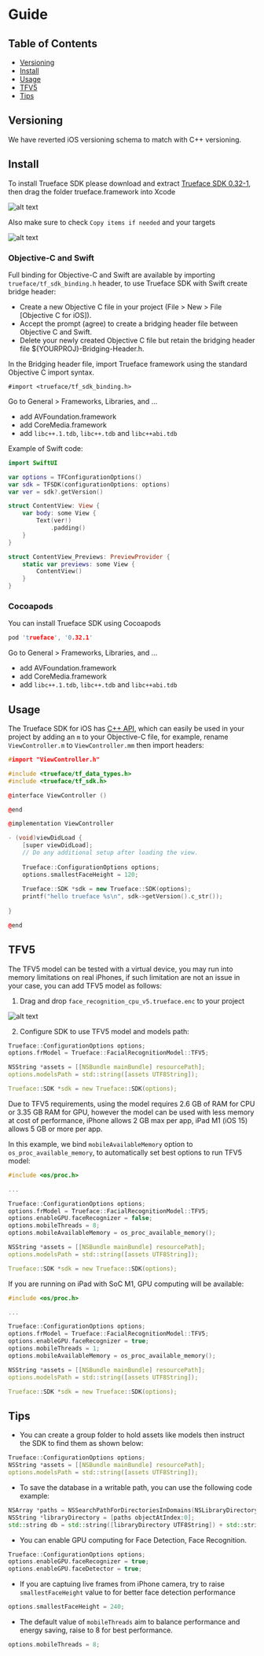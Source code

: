# Guide

## Table of Contents

- [Versioning](/doc/ios/guide#versioning)
- [Install](/doc/ios/guide#install)
- [Usage](../doc/ios/guide#usage)
- [TFV5](/doc/ios/guide#tfv5)
- [Tips](/doc/ios/guide#tips)

## Versioning

We have reverted iOS versioning schema to match with C++ versioning.

## Install

To install Trueface SDK please download and extract [Trueface SDK 0.32-1](https://github.com/netdur/trueface-libraries-docs/releases/tag/v0.32-1), then drag the folder trueface.framework into Xcode

![alt text](assets/images/ios/drag_framework.png)

Also make sure to check `Copy items if needed` and your targets

![alt text](assets/images/ios/adding_options.png)

### Objective-C and Swift

Full binding for Objective-C and Swift are available by importing `trueface/tf_sdk_binding.h` header, to use Trueface SDK with Swift create bridge header:

* Create a new Objective C file in your project (File > New > File [Objective C for iOS]).
* Accept the prompt (agree) to create a bridging header file between Objective C and Swift.
* Delete your newly created Objective C file but retain the bridging header file ${YOURPROJ}-Bridging-Header.h.

In the Bridging header file, import Trueface framework using the standard Objective C import syntax.

`#import <trueface/tf_sdk_binding.h>`

Go to General > Frameworks, Libraries, and …
- add AVFoundation.framework
- add CoreMedia.framework
- add `libc++.1.tdb`, `libc++.tdb` and `libc++abi.tdb`

Example of Swift code:

```Swift
import SwiftUI

var options = TFConfigurationOptions()
var sdk = TFSDK(configurationOptions: options)
var ver = sdk?.getVersion()

struct ContentView: View {
    var body: some View {
        Text(ver!)
            .padding()
    }
}

struct ContentView_Previews: PreviewProvider {
    static var previews: some View {
        ContentView()
    }
}
```

### Cocoapods

You can install Trueface SDK using Cocoapods

```cpp
pod 'trueface', '0.32.1'
```

Go to General > Frameworks, Libraries, and …
- add AVFoundation.framework
- add CoreMedia.framework
- add `libc++.1.tdb`, `libc++.tdb` and `libc++abi.tdb`

## Usage

The Trueface SDK for iOS has [C++ API](https://reference.trueface.ai/cpp/master/latest/index.html), which can easily be used in your project by adding an `m` to your Objective-C file, for example, rename `ViewController.m` to `ViewController.mm` then import headers:

```cpp
#import "ViewController.h"

#include <trueface/tf_data_types.h>
#include <trueface/tf_sdk.h>

@interface ViewController ()

@end

@implementation ViewController

- (void)viewDidLoad {
    [super viewDidLoad];
    // Do any additional setup after loading the view.
    
    Trueface::ConfigurationOptions options;
    options.smallestFaceHeight = 120;
    
    Trueface::SDK *sdk = new Trueface::SDK(options);
    printf("hello trueface %s\n", sdk->getVersion().c_str());
    
}

@end
```

## TFV5

The TFV5 model can be tested with a virtual device, you may run into memory limitations on real iPhones, if such limitation are not an issue in your case, you can add TFV5 model as follows:

1. Drag and drop `face_recognition_cpu_v5.trueface.enc` to your project

![alt text](assets/images/ios/tfv5_model.png)

2. Configure SDK to use TFV5 model and models path:

```cpp
Trueface::ConfigurationOptions options;
options.frModel = Trueface::FacialRecognitionModel::TFV5;

NSString *assets = [[NSBundle mainBundle] resourcePath];
options.modelsPath = std::string([assets UTF8String]);

Trueface::SDK *sdk = new Trueface::SDK(options);
```

Due to TFV5 requirements, using the model requires 2.6 GB of RAM for CPU or 3.35 GB RAM for GPU, however the model can be used with less memory at cost of performance, iPhone allows 2 GB max per app, iPad M1 (iOS 15) allows 5 GB or more per app.

In this example, we bind `mobileAvailableMemory` option to `os_proc_available_memory`, to automatically set best options to run TFV5 model:

```cpp
#include <os/proc.h>

...

Trueface::ConfigurationOptions options;
options.frModel = Trueface::FacialRecognitionModel::TFV5;
options.enableGPU.faceRecognizer = false;
options.mobileThreads = 8;
options.mobileAvailableMemory = os_proc_available_memory();

NSString *assets = [[NSBundle mainBundle] resourcePath];
options.modelsPath = std::string([assets UTF8String]);

Trueface::SDK *sdk = new Trueface::SDK(options);
```

If you are running on iPad with SoC M1, GPU computing will be available:

```cpp
#include <os/proc.h>

...

Trueface::ConfigurationOptions options;
options.frModel = Trueface::FacialRecognitionModel::TFV5;
options.enableGPU.faceRecognizer = true;
options.mobileThreads = 1;
options.mobileAvailableMemory = os_proc_available_memory();

NSString *assets = [[NSBundle mainBundle] resourcePath];
options.modelsPath = std::string([assets UTF8String]);

Trueface::SDK *sdk = new Trueface::SDK(options);
```

## Tips

* You can create a group folder to hold assets like models then instruct the SDK to find them as shown below:

```cpp
Trueface::ConfigurationOptions options;
NSString *assets = [[NSBundle mainBundle] resourcePath];
options.modelsPath = std::string([assets UTF8String]);
```

* To save the database in a writable path, you can use the following code example:

```cpp
NSArray *paths = NSSearchPathForDirectoriesInDomains(NSLibraryDirectory, NSUserDomainMask, YES);
NSString *libraryDirectory = [paths objectAtIndex:0];
std::string db = std::string([libraryDirectory UTF8String]) + std::string("/test.db");
```

* You can enable GPU computing for Face Detection, Face Recognition.

```cpp
Trueface::ConfigurationOptions options;
options.enableGPU.faceRecognizer = true;
options.enableGPU.faceDetector = true;
```

* If you are captuing live frames from iPhone camera, try to raise `smallestFaceHeight` value to for better face detection  performance

```cpp
options.smallestFaceHeight = 240;
```

* The default value of `mobileThreads` aim to balance performance and energy saving, raise to 8 for best performance.

```cpp
options.mobileThreads = 8;
```
